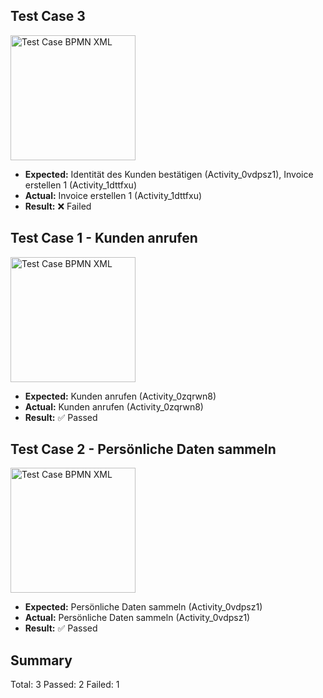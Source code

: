 ## Test Case 3
<img src="https://gripl.mertendieckmann.de/api/dataset/3/preview?correctIds=Activity_1dttfxu&falsePositiveIds=&falseNegativeIds=Activity_0vdpsz1&salt=59258.0" alt="Test Case BPMN XML" height="200" />

- **Expected:** Identität des Kunden bestätigen (Activity_0vdpsz1), Invoice erstellen 1 (Activity_1dttfxu)
- **Actual:** Invoice erstellen 1 (Activity_1dttfxu)
- **Result:** ❌ Failed

## Test Case 1 - Kunden anrufen
<img src="https://gripl.mertendieckmann.de/api/dataset/1/preview?correctIds=Activity_0zqrwn8&falsePositiveIds=&falseNegativeIds=&salt=14797.0" alt="Test Case BPMN XML" height="200" />

- **Expected:** Kunden anrufen (Activity_0zqrwn8)
- **Actual:** Kunden anrufen (Activity_0zqrwn8)
- **Result:** ✅ Passed

## Test Case 2 - Persönliche Daten sammeln
<img src="https://gripl.mertendieckmann.de/api/dataset/2/preview?correctIds=Activity_0vdpsz1&falsePositiveIds=&falseNegativeIds=&salt=93923.0" alt="Test Case BPMN XML" height="200" />

- **Expected:** Persönliche Daten sammeln (Activity_0vdpsz1)
- **Actual:** Persönliche Daten sammeln (Activity_0vdpsz1)
- **Result:** ✅ Passed

## Summary
Total: 3
Passed: 2
Failed: 1
